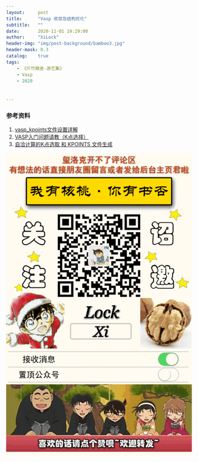 ```yaml
---
layout:     post
title:      "Vasp 收敛及结构优化"
subtitle:   ""
date:       2020-11-01 19:29:00
author:     "XiLock"
header-img: "img/post-background/bamboo3.jpg"
header-mask: 0.3
catalog:    true
tags:
    - 《斤竹精舍·游艺集》
    - Vasp
    - 2020


---
```




### 参考资料
1. [vasp_kpoints文件设置详解](https://yh-phys.github.io/2019/09/27/vasp-kpoints/)
1. [VASP入门问题请教（K点选择）](http://bbs.keinsci.com/thread-5429-1-1.html)
1. [自洽计算的K点选取 和 KPOINTS 文件生成](http://blog.wangruixing.cn/2019/04/25/kpoints/)

![](/img/wc-tail.GIF)
